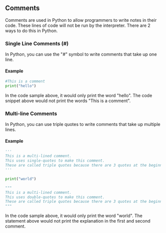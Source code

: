 ## Comments

Comments are used in Python to allow programmers to write notes in their code. These lines of code will not be run by the interpreter. There are 2 ways to do this in Python.

### Single Line Comments (#)

In Python, you can use the "#" symbol to write comments that take up one line. 

#### Example
```python
#This is a comment
print("hello")
```

In the code sample above, it would only print the word "hello". The code snippet above would not print the words "This is a comment". 

### Multi-line Comments 

In Python, you can use triple quotes to write comments that take up multiple lines. 


#### Example
```python
'''
This is a multi-lined comment. 
This uses single-quotes to make this comment.
These are called triple quotes because there are 3 quotes at the beginning and the end of the quote. 
'''

print("world")

"""
This is a multi-lined comment.
This uses double-quotes to make this comment. 
These are called triple quotes because there are 3 quotes at the beginning and the end of the quote. 
"""
```
In the code sample above, it would only print the word "world". The statement above would not print the explanation in the first and second comment. 
